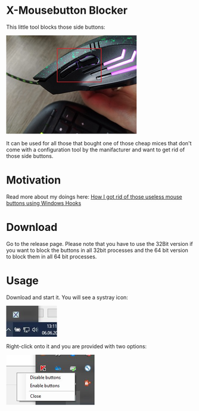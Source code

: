 # X-Mousebutton Blocker
This little tool blocks those side buttons:

![](./assets/photo.jpg)

It can be used for all those that bought one of those cheap mices that don't come with a configuration tool by the manifacturer and want to get rid of those side buttons.

# Motivation
Read more about my doings here: [How I got rid of those useless mouse buttons using Windows Hooks](https://dev.to/gabbersepp/win32-hooks-spy-how-i-got-rid-of-those-useless-mouse-buttons-using-windows-hooks-16el)

# Download
Go to the release page. Please note that you have to use the 32Bit version if you want to block the buttons in all 32bit processes and the 64 bit version to block them in all 64 bit processes.

# Usage
Download and start it. You will see a systray icon:

![](./assets/systray.jpg)

Right-click onto it and you are provided with two options:

![](./assets/popup.jpg)